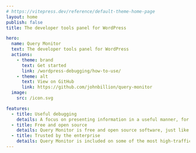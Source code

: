 ```yaml
---
# https://vitepress.dev/reference/default-theme-home-page
layout: home
publish: false
title: The developer tools panel for WordPress

hero:
  name: Query Monitor
  text: The developer tools panel for WordPress
  actions:
    - theme: brand
      text: Get started
      link: /wordpress-debugging/how-to-use/
    - theme: alt
      text: View on GitHub
      link: https://github.com/johnbillion/query-monitor
  image:
    src: /icon.svg

features:
  - title: Useful debugging
    details: A focus on presenting information in a useful manner, for example database queries grouped by the responsible plugin, theme, or function.
  - title: Free and open source
    details: Query Monitor is free and open source software, just like WordPress.
  - title: Trusted by the enterprise
    details: Query Monitor is included on some of the most high-trafficked WordPress platforms in the world, including Altis and WordPress VIP.
---
```

